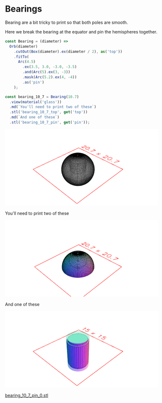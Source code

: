# Bearings

Bearing are a bit tricky to print so that both poles are smooth.

Here we break the bearing at the equator and pin the hemispheres together.

```JavaScript
const Bearing = (diameter) =>
  Orb(diameter)
    .cutOut(Box(diameter).ex(diameter / 2), as('top'))
    .fitTo(
      Arc(4.5)
        .ex(3.5, 3.0, -3.0, -3.5)
        .and(Arc(5).ex(3, -3))
        .mask(Arc(5.2).ex(4, -4))
        .as('pin')
    );
```

```JavaScript
const bearing_10_7 = Bearing(10.7)
  .view(material('glass'))
  .md(`You'll need to print two of these`)
  .stl('bearing_10_7_top', get('top'))
  .md(`And one of these`)
  .stl('bearing_10_7_pin', get('pin'));
```

![Image](bearing.md.0.png)

You'll need to print two of these

![Image](bearing.md.1.png)

And one of these

![Image](bearing.md.2.png)

[bearing_10_7_pin_0.stl](bearing.bearing_10_7_pin_0.stl)
